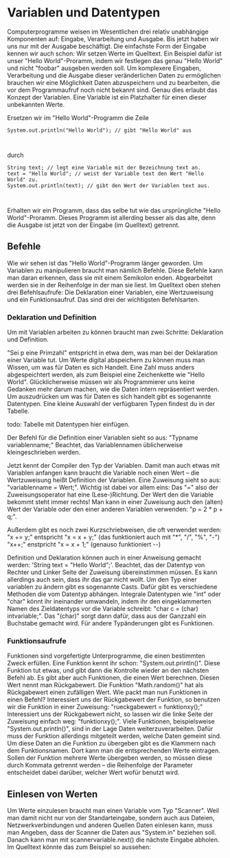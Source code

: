 # Variablen und Datentypen
Computerprogramme weisen im Wesentlichen drei relativ unabhängige Komponenten auf: Eingabe, Verarbeitung und Ausgabe. Bis jetzt haben wir uns nur mit der Ausgabe beschäftigt.
Die einfachste Form der Eingabe kennen wir auch schon: Wir setzen Werte im Quelltext. Ein Beispiel dafür ist unser "Hello World"-Proramm, indem wir festlegen das genau "Hello World" und nicht "foobar" ausgeben werden soll.
Um komplexere Eingaben, Verarbeitung und die Ausgabe dieser veränderlichen Daten zu ermöglichen brauchen wir eine Möglichkeit Daten abzuspeichern und zu bearbeiten, die vor dem Programmaufruf noch nicht bekannt sind.
Genau dies erlaubt das Konzept der Variablen. Eine Variable ist ein Platzhalter für einen dieser unbekannten Werte.

Ersetzen wir im "Hello World"-Programm die Zeile
<pre><code>System.out.println("Hello World"); // gibt "Hello World" aus </pre> </code>
durch
<pre><code>String text; // legt eine Variable mit der Bezeichnung text an.
text = "Hello World"; // weist der Variable text den Wert "Hello World" zu.
System.out.println(text); // gibt den Wert der Variablen text aus. </pre> </code>
Erhalten wir ein Programm, dass das selbe tut wie das ursprüngliche "Hello World"-Proramm.
Dieses Programm ist allerding besser als das alte, denn die Ausgabe ist jetzt von der Eingabe (im Quelltext) getrennt.

## Befehle
Wie wir sehen ist das "Hello World"-Programm länger geworden. Um Variablen zu manipulieren braucht man nämlich Befehle. Diese Befehle kann man daran erkennen, dass sie mit einem Semikolon enden. Abgearbeitet werden sie in der Reihenfolge in der man sie liest. Im Quelltext oben stehen drei Befehlsaufrufe:
Die Deklaration einer Variablen, eine Wertzuweisung und ein Funktionsaufruf. Das sind drei der wichtigsten Befehlsarten.

### Deklaration und Definition
Um mit Variablen arbeiten zu können braucht man zwei Schritte: Deklaration und Definition.

"Sei p eine Primzahl" entspricht in etwa dem, was man bei der Deklaration einer Variable tut. Um Werte digital abspeichern zu können muss man Wissen, um was für Daten es sich Handelt. Eine Zahl muss anders abgespeichtert werden, als zum Beispiel eine Zeichenkette wie "Hello World".
Glücklicherweise müssen wir als Programmierer uns keine Gedanken mehr darum machen, wie die Daten intern repräsentiert werden.
Um auszudrücken um was für Daten es sich handelt gibt es sogenannte Datentypen. Eine kleine Auswahl der verfügbaren Typen findest du in der Tabelle.

todo: Tabelle mit Datentypen hier einfügen.

Der Befehl für die Definition einer Variablen sieht so aus: "Typname variablenname;"
Beachtet, das Variablennamen üblicherweise kleingeschrieben werden.

Jetzt kennt der Compiler den Typ der Variablen. 
Damit man auch etwas mit Variablen anfangen kann braucht die Variable noch einen Wert – die Wertzuweisung heißt Definition der Variablen.
Eine Zuweisung sieht so aus: "variablenname = Wert;".
Wichtig ist dabei vor allem eins: Das "=" also der Zuweisungsoperator hat eine (Lese-)Richtung. Der Wert den die Variable bekommt steht immer rechts!
Man kann in einer Zuweisung auch den (alten) Wert der Variable oder den einer anderen Variablen verwenden: "p = 2 * p + q;".

Außerdem gibt es noch zwei Kurzschriebweisen, die oft verwendet werden:
"x += y;" entspricht "x = x + y;" (das funktioniert auch mit "*", "/", "%", "-")
"x++;" enstpricht "x = x + 1;" (genauso funktioniert --)

Definition und Deklaration können auch in einer Anweisung gemacht werden: 'String text = "Hello World";'.
Beachtet, das der Datentyp von Rechter und Linker Seite der Zuweisung übereinstimmen müssen. Es kann allerdings auch sein, dass ihr das gar nicht wollt.
Um den Typ einer variablen zu ändern gibt es sogenannte Casts. Dafür gibt es verschiedene Methoden die vom Datentyp abhängen. Integrale Datentypen wie "int" oder "char" könnt ihr ineinander umwandeln, indem ihr den eingeklammerten Namen des Zieldatentyps vor die Variable schreibt: "char c = (char) intvariable;". Das "(char)" sorgt dann dafür, dass aus der Ganzzahl ein Buchstabe gemacht wird.
Für andere Typänderungen gibt es Funktionen.

### Funktionsaufrufe
Funktionen sind vorgefertigte Unterprogramme, die einen bestimmten Zweck erfüllen. Eine Funktion kennt ihr schon: "System.out.println()".
Diese Funktion tut etwas, und gibt dann die Kontrolle wieder an den nächsten Befehl ab. Es gibt aber auch Funktionen, die einen Wert berechnen.
Diesen Wert nennt man Rückgabewert. Die Funktion "Math.random()" hat als Rückgabewert einen zufälligen Wert.
Wie packt man nun Funktionen in einen Befehl? Interessiert uns der Rückgabewert der Funktion, so benutzen wir die Funktion in einer Zuweisung: "rueckgabewert = funktionxy();"
Interessiert uns der Rückgabewert nicht, so lassen wir die linke Seite der Zuweisung einfach weg: "funktionxy();".
Viele Funktionen, beispielsweise "System.out.println()", sind in der Lage Daten weiterzuverarbeiten. Dafür muss der Funktion allerdings mitgeteilt werden, welche Daten gemeint sind.
Um diese Daten an die Funktion zu übergeben gibt es die Klammern nach dem Funktionsnamen. Dort kann man die entsprechenden Werte eintragen.
Sollen der Funktion mehrere Werte übergeben werden, so müssen diese durch Kommata getrennt werden – die Reihenfolge der Parameter entscheidet dabei darüber, welcher Wert wofür benutzt wird.

## Einlesen von Werten
Um Werte einzulesen braucht man einen Variable vom Typ "Scanner". Weil man damit nicht nur von der Standarteingabe, sondern auch aus Dateien, Netzwerkverbindungen und anderen Quellen Daten einlesen kann, muss man Angeben, dass der Scanner die Daten aus "System.in" beziehen soll.
Danach kann man mit scannervariable.next() die nächste Eingabe abholen. Im Quelltext könnte das zum Beispiel so aussehen:
<pre><code>
